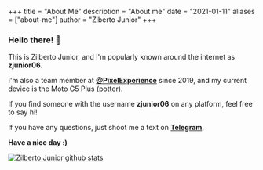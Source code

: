 +++
title = "About Me"
description = "About me"
date = "2021-01-11"
aliases = ["about-me"]
author = "Zlberto Junior"
+++

### Hello there! 👋

This is Zilberto Junior, and I'm popularly known around the internet as **zjunior06**.

I'm also a team member at **[@PixelExperience](https://github.com/PixelExperience)** since 2019, and my current device is the Moto G5 Plus (potter).

If you find someone with the username **zjunior06** on any platform, feel free to say hi!

If you have any questions, just shoot me a text on **[Telegram](https://t.me/zjunior06)**.

**Have a nice day :)**

[![Zilberto Junior github stats](https://github-readme-stats.vercel.app/api?username=zjunior06&hide=issues&show_icons=true&include_all_commits=true&theme=dracula)](https://github.com/zjunior06)
